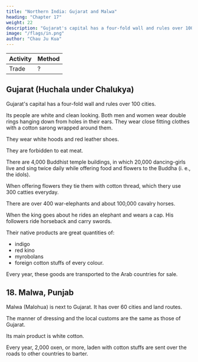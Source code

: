 ```yaml
---
title: "Northern India: Gujarat and Malwa"
heading: "Chapter 17"
weight: 22
description: "Gujarat's capital has a four-fold wall and rules over 100 cities"
image: "/flags/in.png"
author: "Chau Ju Kua"
---
```



Activity | Method 
--- | ---
Trade | ?


## Gujarat (Huchala under Chalukya)

Gujarat's capital has a four-fold wall and rules over 100 cities.

Its people are white and clean looking. Both men and women wear double rings hanging down from holes in their ears. They wear close fitting clothes with a cotton sarong wrapped around them. 

They wear white hoods and red leather shoes. 

They are forbidden to eat meat.

There are 4,000 Buddhist temple buildings, in which 20,000 dancing-girls live and sing twice daily while offering food and flowers to the Buddha (i. e., the idols).

When offering flowers they tie them with cotton thread, which thery use 300 catties everyday.

There are over 400 war-elephants and about 100,000 cavalry horses.

When the king goes about he rides an elephant and wears a cap. His followers ride horseback and carry swords.

Their native products are great quantities of:
- indigo
- red kino
- myrobolans
- foreign cotton stuffs of every colour. 

Every year, these goods are transported to the Arab countries for sale.


<!-- Notes.
1)
This
is
the earliest mention in Chinese works of the
chapter our author states that
it
was a dependency
many
name Guzerat. In
the preceding
of the Malabars; I cannot verify this statement.
Hindu not Buddhist, most of which were 30
Lassen, Indische Alterthumsk.
I, 134. Polo (II, 350) goes so far as to say that all the Abraiaman (Brahmans) in the world come
possibly roughly the same region to which Chau refers). The word
from that province (of Lar
«Buddhist» and «Buddha» are here used for «idolB. See supra, p. 90, n. 5. On the dancing-girls,
2)
Guzerat was famous for
its
temples,
situated on the south-western coast, in the territory of Okamandala.
—
conf. supra, p.
55
n. 7.
and
35
infra, p. 95.
Polo (II, 383) says= «In this province of Gozurat there grows much pepper, and ginger,
and indigo. They have also a great deal of cotton. Their cotton trees are of very great size, growing
3)
full
six paces high,
and attaining
to
an age of 20 years».
He
also refers (II, 363) to the fine1,17-19
MALWA.
— CHOLA
iudigo of Coilum (Quilon) and describes
as very abundant
chintzes.
Polo
(If,
388).
its preparation, and he mentions the indigo of Cambaet
«foreign cotton stuffs of every colour» of our author were probably
The
refers repeatedly
export of good buckram and
93
DOMINION.
,
879, 385, 388) to the adelicate and beautiful buckrams», nthe
(II,
from places in Chau's Hu-ch'a-la. The omission of any
the products of Guzerat by bothCh6uK'ii-fei and Chau Ju-kua has
been remarked on previously, supra, p. 91, n. 12. All mediaeval writers. Eastern and Western,
5 mention of pepper
cotton)), etc.,
among
remark on the great number of horses brought by the Arabs
K'fl-fei refers to
it;
to the
Malabar
coast.
Chou
supra, p. 91, n. 16. -->


## 18. Malwa, Punjab


Malwa (Malohua) is next to Gujarat. It has over 60 cities and land routes. 

The manner of dressing and the local customs are the same as those of Gujarat. 

Its main product is white cotton. 

Every year, 2,000 oxen, or more, laden with cotton stuffs are sent over the roads to other countries to barter.

<!-- 
Notes.
20
1)
No
other reference to
Ch6u K'ii-fel does
not mention
Ibn Batuta,
He also
women. By «it has land
2)
rulers of India.
25 no sea-coast, and this
is
Malwa has been found
it,
nor does
Voyage's, III, 182 says
(IV, 28) speaks of the
routesn
in
any other Chinese author of the period.
Ma Tuan-lin, the Sung shi, or any subsequent writers.
its
sovereign was the most powerful of the infidel
beauty of the people of
^) must be meant that
(^
this country, especially the
it
[J^
quite true of Malwa.
had only land routes and


 -->
